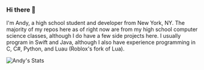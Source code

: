 ### Hi there 👋

<!--
**andylin2004/andylin2004** is a ✨ _special_ ✨ repository because its `README.md` (this file) appears on your GitHub profile.

Here are some ideas to get you started:

- 🔭 I’m currently working on ...
- 🌱 I’m currently learning ...
- 👯 I’m looking to collaborate on ...
- 🤔 I’m looking for help with ...
- 💬 Ask me about ...
- 📫 How to reach me: ...
- 😄 Pronouns: ...
- ⚡ Fun fact: ...
-->

I'm Andy, a high school student and developer from New York, NY. The majority of my repos here as of right now are from my high school computer science classes, although I do have a few side projects here. I usually program in Swift and Java, although I also have experience programming in C, C#, Python, and Luau (Roblox's fork of Lua).

![Andy's Stats](https://github-readme-stats.vercel.app/api?username=andylin2004&show_icons=true&count_private=true&theme=dark)

